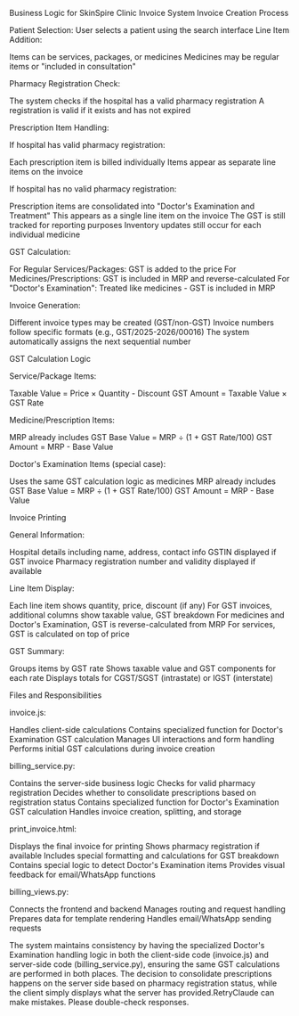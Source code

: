 Business Logic for SkinSpire Clinic Invoice System
Invoice Creation Process

Patient Selection: User selects a patient using the search interface
Line Item Addition:

Items can be services, packages, or medicines
Medicines may be regular items or "included in consultation"


Pharmacy Registration Check:

The system checks if the hospital has a valid pharmacy registration
A registration is valid if it exists and has not expired


Prescription Item Handling:

If hospital has valid pharmacy registration:

Each prescription item is billed individually
Items appear as separate line items on the invoice

If hospital has no valid pharmacy registration:

Prescription items are consolidated into "Doctor's Examination and Treatment"
This appears as a single line item on the invoice
The GST is still tracked for reporting purposes
Inventory updates still occur for each individual medicine

GST Calculation:

For Regular Services/Packages: GST is added to the price
For Medicines/Prescriptions: GST is included in MRP and reverse-calculated
For "Doctor's Examination": Treated like medicines - GST is included in MRP


Invoice Generation:

Different invoice types may be created (GST/non-GST)
Invoice numbers follow specific formats (e.g., GST/2025-2026/00016)
The system automatically assigns the next sequential number



GST Calculation Logic

Service/Package Items:

Taxable Value = Price × Quantity - Discount
GST Amount = Taxable Value × GST Rate


Medicine/Prescription Items:

MRP already includes GST
Base Value = MRP ÷ (1 + GST Rate/100)
GST Amount = MRP - Base Value


Doctor's Examination Items (special case):

Uses the same GST calculation logic as medicines
MRP already includes GST
Base Value = MRP ÷ (1 + GST Rate/100)
GST Amount = MRP - Base Value



Invoice Printing

General Information:

Hospital details including name, address, contact info
GSTIN displayed if GST invoice
Pharmacy registration number and validity displayed if available


Line Item Display:

Each line item shows quantity, price, discount (if any)
For GST invoices, additional columns show taxable value, GST breakdown
For medicines and Doctor's Examination, GST is reverse-calculated from MRP
For services, GST is calculated on top of price


GST Summary:

Groups items by GST rate
Shows taxable value and GST components for each rate
Displays totals for CGST/SGST (intrastate) or IGST (interstate)



Files and Responsibilities

invoice.js:

Handles client-side calculations
Contains specialized function for Doctor's Examination GST calculation
Manages UI interactions and form handling
Performs initial GST calculations during invoice creation


billing_service.py:

Contains the server-side business logic
Checks for valid pharmacy registration
Decides whether to consolidate prescriptions based on registration status
Contains specialized function for Doctor's Examination GST calculation
Handles invoice creation, splitting, and storage


print_invoice.html:

Displays the final invoice for printing
Shows pharmacy registration if available
Includes special formatting and calculations for GST breakdown
Contains special logic to detect Doctor's Examination items
Provides visual feedback for email/WhatsApp functions


billing_views.py:

Connects the frontend and backend
Manages routing and request handling
Prepares data for template rendering
Handles email/WhatsApp sending requests



The system maintains consistency by having the specialized Doctor's Examination handling logic in both the client-side code (invoice.js) and server-side code (billing_service.py), ensuring the same GST calculations are performed in both places. The decision to consolidate prescriptions happens on the server side based on pharmacy registration status, while the client simply displays what the server has provided.RetryClaude can make mistakes. Please double-check responses.
